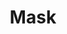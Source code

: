 ---
title: Mask
category: paintings
series: tokyo
year: 2012
image: mask.jpg
size: 
materials: oil on canvas
---